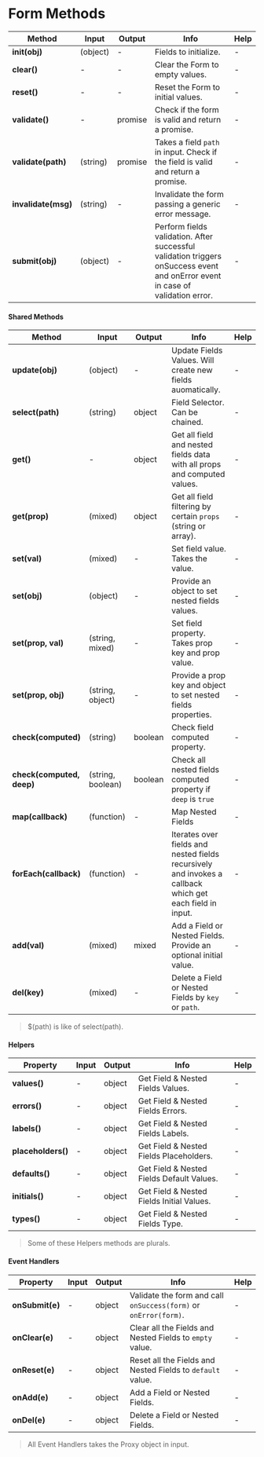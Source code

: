 # Form Methods

| Method | Input | Output | Info | Help |
|---|---|---|---|---|
| **init(obj)** | (object) | - | Fields to initialize. | - |
| **clear()** | - | - | Clear the Form to empty values. | - |
| **reset()** | - | - | Reset the Form to initial values. | - |
| **validate()** | - | promise | Check if the form is valid and return a promise. | - |
| **validate(path)** | (string) | promise | Takes a field `path` in input. Check if the field is valid and return a promise. | - |
| **invalidate(msg)** | (string) | - | Invalidate the form passing a generic error message. | - |
| **submit(obj)** | (object) | - | Perform fields validation. After successful validation triggers onSuccess event and onError event in case of validation error. | - |

#### Shared Methods

| Method | Input | Output | Info | Help |
|---|---|---|---|---|
| **update(obj)** | (object) | - | Update Fields Values. Will create new fields auomatically. | - |
| **select(path)** | (string) | object | Field Selector. Can be chained. | - |
| **get()** | - | object | Get all field and nested fields data with all props and computed values. | - |
| **get(prop)** | (mixed) | object | Get all field filtering by certain `props` (string or array). | - |
| **set(val)** | (mixed) | - | Set field value. Takes the value. | - |
| **set(obj)** | (object) | - | Provide an object to set nested fields values. | - |
| **set(prop, val)** | (string, mixed) | - | Set field property. Takes prop key and prop value. | - |
| **set(prop, obj)** | (string, object) | - | Provide a prop key and object to set nested fields properties. | - |
| **check(computed)** | (string) | boolean | Check field computed property. | - |
| **check(computed, deep)** | (string, boolean) | boolean | Check all nested fields computed property if `deep` is `true` | - |
| **map(callback)** | (function) | - | Map Nested Fields | - |
| **forEach(callback)** | (function) | - | Iterates over fields and nested fields recursively and invokes a callback which get each field in input. | - |
| **add(val)** | (mixed) | mixed | Add a Field or Nested Fields. Provide an optional initial value. | - |
| **del(key)** | (mixed) | - | Delete a Field or Nested Fields by `key` or `path`. | - |

> $(path) is like of select(path).

#### Helpers

| Property | Input | Output | Info | Help |
|---|---|---|---|---|
| **values()** | - | object | Get Field & Nested Fields Values. | - |
| **errors()** | - | object | Get Field & Nested Fields Errors. | - |
| **labels()** | - | object | Get Field & Nested Fields Labels. | - |
| **placeholders()** | - | object | Get Field & Nested Fields Placeholders. | - |
| **defaults()** | - | object | Get Field & Nested Fields Default Values. | - |
| **initials()** | - | object | Get Field & Nested Fields Initial Values. | - |
| **types()** | - | object | Get Field & Nested Fields Type. | - |

> Some of these Helpers methods are plurals.

#### Event Handlers

| Property | Input | Output | Info | Help |
|---|---|---|---|---|
| **onSubmit(e)** | - | object | Validate the form and call `onSuccess(form)` or `onError(form)`. | - |
| **onClear(e)** | - | object | Clear all the Fields and Nested Fields to `empty` value. | - |
| **onReset(e)** | - | object | Reset all the Fields and Nested Fields to `default` value. | - |
| **onAdd(e)** | - | object | Add a Field or Nested Fields. | - |
| **onDel(e)** | - | object | Delete a Field or Nested Fields. | - |

> All Event Handlers takes the Proxy object in input.
